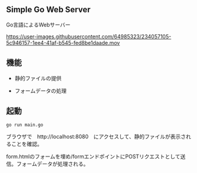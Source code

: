 ## Simple Go Web Server

Go言語によるWebサーバー

https://user-images.githubusercontent.com/64985323/234057105-5c946157-1ee4-41af-b545-fed8be1daade.mov



## 機能

- 静的ファイルの提供

- フォームデータの処理

## 起動

`go run main.go`

ブラウザで　http://localhost:8080　にアクセスして、静的ファイルが表示されることを確認。

form.htmlのフォームを埋め/formエンドポイントにPOSTリクエストとして送信。フォームデータが処理される。

